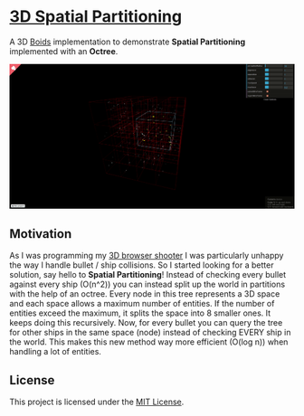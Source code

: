 # [3D Spatial Partitioning](http://nickyvanurk.com/boids-octree-simulation/)

A 3D [Boids](https://en.wikipedia.org/wiki/Boids) implementation to demonstrate **Spatial Partitioning** implemented with an **Octree**.

![](simulation.gif)

## Motivation

As I was programming my [3D browser shooter](https://github.com/nickyvanurk/3d-multiplayer-browser-shooter)
I was particularly unhappy the way I handle bullet / ship collisions. So I started looking
for a better solution, say hello to **Spatial Partitioning**! Instead of checking
every bullet against every ship (O(n^2)) you can instead split up the world in
partitions with the help of an octree. Every node in this tree represents a 3D
space and each space allows a maximum number of entities. If the number of entities
exceed the maximum, it splits the space into 8 smaller ones. It keeps doing this recursively.
Now, for every bullet you can query the tree for other ships in the same space (node)
instead of checking EVERY ship in the world. This makes this new method way more efficient (O(log n))
when handling a lot of entities.

## License

This project is licensed under the [MIT License](./LICENSE).
